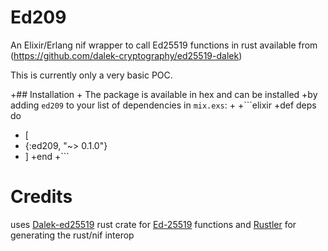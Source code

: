 # Ed209

An Elixir/Erlang nif wrapper to call Ed25519 functions in rust available from (https://github.com/dalek-cryptography/ed25519-dalek)

This is currently only a very basic POC.

+## Installation
+
The package is available in hex and can be installed
+by adding `ed209` to your list of dependencies in `mix.exs`:
+
+```elixir
+def deps do
+  [
+    {:ed209, "~> 0.1.0"}
+  ]
+end
+```

# Credits

uses [Dalek-ed25519](https://github.com/dalek-cryptography/ed25519-dalek) rust crate for [Ed-25519](https://ed25519.cr.yp.to/) functions
and [Rustler](https://github.com/hansihe/rustler) for generating the rust/nif interop
